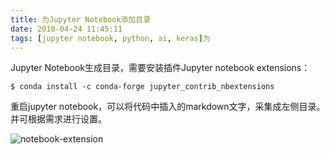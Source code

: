 ```yaml
---
title: 为Jupyter Notebook添加目录
date: 2018-04-24 11:45:11
tags: [jupyter notebook, python, ai, keras]为
---
```

 Jupyter Notebook生成目录，需要安装插件Jupyter notebook extensions：

```shell
$ conda install -c conda-forge jupyter_contrib_nbextensions
```

重启jupyter notebook，可以将代码中插入的markdown文字，采集成左侧目录。并可根据需求进行设置。

![notebook-extension](http://obksgg9lx.bkt.clouddn.com/notebook-extension.png)